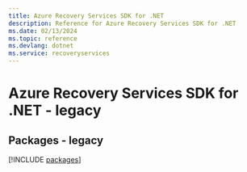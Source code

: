 ```yaml
---
title: Azure Recovery Services SDK for .NET
description: Reference for Azure Recovery Services SDK for .NET
ms.date: 02/13/2024
ms.topic: reference
ms.devlang: dotnet
ms.service: recoveryservices
---
```

# Azure Recovery Services SDK for .NET - legacy
## Packages - legacy
[!INCLUDE [packages](recovery-services-index.md)]